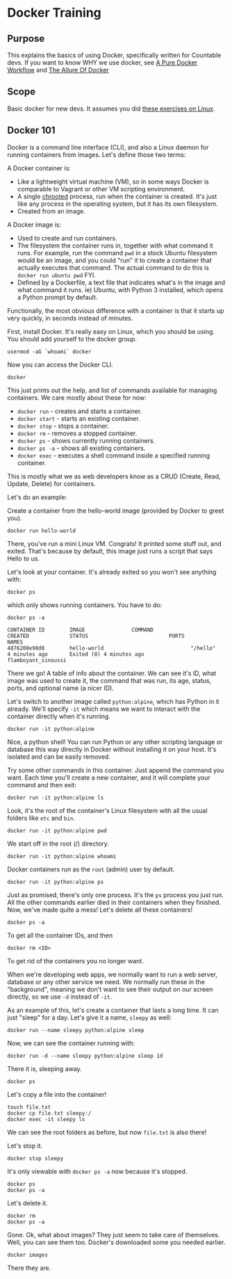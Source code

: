 # Docker Training

## Purpose

This explains the basics of using Docker, specifically written for Countable devs. If you want to know WHY we use docker, see [A Pure Docker Workflow](https://docs.google.com/document/d/1F_LvoR1R6_GEiwqBWviYVXLUuOnzSl-q5WcFspYqmUY/edit#heading=h.dgi1cb6nx4tu) and [The Allure Of Docker](https://docs.google.com/document/d/1aWJFw5DcBC0sj1x2UukruNSldfxMAJqO3fBqzx6ubDQ/edit)

## Scope

Basic docker for new devs. It assumes you did [these exercises on Linux](https://github.com/countable-web/open-source-corporation/blob/master/product/engineering/TRAINING.md#linux).

## Docker 101

Docker is a command line interface (CLI), and also a Linux daemon for running containers from images. Let's define those two terms:

A Docker container is:
  * Like a lightweight virtual machine (VM), so in some ways Docker is comparable to Vagrant or other VM scripting environment.
  * A single [chrooted](https://en.wikipedia.org/wiki/Chroot) process, run when the container is created. It's just like any process in the operating system, but it has its own filesystem.
  * Created from an image.

A Docker image is:
  * Used to create and run containers.
  * The filesystem the container runs in, together with what command it runs. For example, run the command `pwd` in a stock Ubuntu filesystem would be an image, and you could "run" it to create a container that actually executes that command. The actual command to do this is `docker run ubuntu pwd` FYI.
  * Defined by a Dockerfile, a text file that indicates what's in the image and what command it runs. ie) Ubuntu, with Python 3 installed, which opens a Python prompt by default.

Functionally, the most obvious difference with a container is that it starts up very quickly, in seconds instead of minutes.

First, install Docker. It's really easy on Linux, which you should be using. You should add yourself to the docker group.

```
usermod -aG `whoami` docker
```

Now you can access the Docker CLI.

```
docker
```

This just prints out the help, and list of commands available for managing containers. We care mostly about these for now:
  * `docker run` - creates and starts a container.
  * `docker start` - starts an existing container.
  * `docker stop` - stops a container.
  * `docker rm` - removes a stopped container.
  * `docker ps` - shows currently running containers.
  * `docker ps -a` - shows all existing containers.
  * `docker exec` - executes a shell command inside a specified running container.

This is mostly what we as web developers know as a CRUD (Create, Read, Update, Delete) for containers.

Let's do an example:

Create a container from the hello-world image (provided by Docker to greet you).

```
docker run hello-world
```
There, you've run a mini Linux VM. Congrats! It printed some stuff out, and exited. That's because by default, this image just runs a script that says Hello to us.

Let's look at your container. It's already exited so you won't see anything with:
```
docker ps
```

which only shows running containers. You have to do:
```
docker ps -a

CONTAINER ID        IMAGE               COMMAND                  CREATED             STATUS                          PORTS               NAMES
4876208e98d8        hello-world                            "/hello"                 4 minutes ago       Exited (0) 4 minutes ago                                 flamboyant_sinoussi
```

There we go! A table of info about the container. We can see it's ID, what image was used to create it, the command that was run, its age, status, ports, and optional name (a nicer ID).

Let's switch to another image called `python:alpine`, which has Python in it already. We'll specify `-it` which means we want to interact with the container directly when it's running.

```
docker run -it python:alpine
```

Nice, a python shell! You can run Python or any other scripting language or database this way directly in Docker without installing it on your host. It's isolated and can be easily removed.

Try some other commands in this container. Just append the command you want. Each time you'll create a new container, and it will complete your command and then exit:

```
docker run -it python:alpine ls
```

Look, it's the root of the container's Linux filesystem with all the usual folders like `etc` and `bin`.

```
docker run -it python:alpine pwd
````

We start off in the root (/) directory.

```
docker run -it python:alpine whoami
```

Docker containers run as the `root` (admin) user by default.

```
docker run -it python:alpine ps
```

Just as promised, there's only one process. It's the `ps` process you just run. All the other commands earlier died in their containers when they finished. Now, we've made quite a mess! Let's delete all these containers!

```
docker ps -a
```

To get all the container IDs, and then

```
docker rm <ID>
```

To get rid of the containers you no longer want.

When we're developing web apps, we normally want to run a web server, database or any other service we need.
We normally run these in the "background", meaning we don't want to see their output on our screen directly, so we use `-d` instead of `-it`.

As an example of this, let's create a container that lasts a long time. It can just "sleep" for a day. Let's give it a name, `sleepy` as well:
```
docker run --name sleepy python:alpine sleep
```

Now, we can see the container running with:
```
docker run -d --name sleepy python:alpine sleep 1d
```

There it is, sleeping away.
```
docker ps
```

Let's copy a file into the container!
```
touch file.txt
docker cp file.txt sleepy:/
docker exec -it sleepy ls
```

We can see the root folders as before, but now `file.txt` is also there!

Let's stop it.

```
docker stop sleepy
```

It's only viewable with `docker ps -a` now because it's stopped.
```
docker ps
docker ps -a
```

Let's delete it.
```
docker rm
docker ps -a
```

Gone. Ok, what about images? They just seem to take care of themselves. Well, you can see them too. Docker's downloaded some you needed earlier.

```
docker images
```

There they are.

